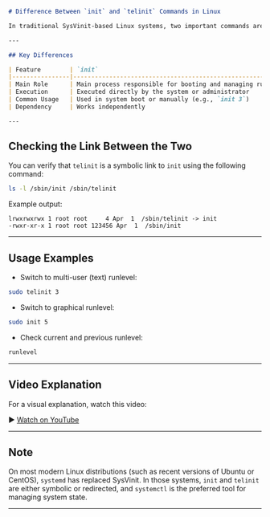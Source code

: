 
````markdown
# Difference Between `init` and `telinit` Commands in Linux

In traditional SysVinit-based Linux systems, two important commands are used to manage **runlevels**: `init` and `telinit`.

---

## Key Differences

| Feature        | `init`                                                 | `telinit`                                                  |
|----------------|--------------------------------------------------------|-------------------------------------------------------------|
| Main Role      | Main process responsible for booting and managing runlevels (PID 1) | Interface to send commands to the `init` process            |
| Execution      | Executed directly by the system or administrator       | Used to communicate with `init` during system runtime       |
| Common Usage   | Used in system boot or manually (e.g., `init 3`)       | Used to change runlevel while the system is running (e.g., `telinit 5`) |
| Dependency     | Works independently                                     | Depends on `init` (usually a symbolic link to `init`)       |

---
````
## Checking the Link Between the Two
You can verify that `telinit` is a symbolic link to `init` using the following command:

```bash
ls -l /sbin/init /sbin/telinit
````

Example output:

```
lrwxrwxrwx 1 root root     4 Apr  1  /sbin/telinit -> init
-rwxr-xr-x 1 root root 123456 Apr  1  /sbin/init
```

---

## Usage Examples

* Switch to multi-user (text) runlevel:

```bash
sudo telinit 3
```

* Switch to graphical runlevel:

```bash
sudo init 5
```

* Check current and previous runlevel:

```bash
runlevel
```

---

## Video Explanation

For a visual explanation, watch this video:

▶️ [Watch on YouTube](https://youtu.be/Y-kEacMR_gQ)

---

## Note

On most modern Linux distributions (such as recent versions of Ubuntu or CentOS), `systemd` has replaced SysVinit. In those systems, `init` and `telinit` are either symbolic or redirected, and `systemctl` is the preferred tool for managing system state.

---
